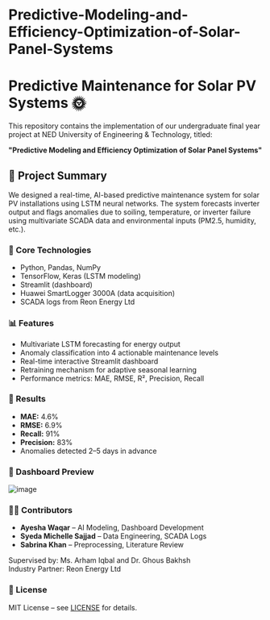 # Predictive-Modeling-and-Efficiency-Optimization-of-Solar-Panel-Systems
# Predictive Maintenance for Solar PV Systems 🌞

This repository contains the implementation of our undergraduate final year project at NED University of Engineering & Technology, titled:

**"Predictive Modeling and Efficiency Optimization of Solar Panel Systems"**

## 🚀 Project Summary

We designed a real-time, AI-based predictive maintenance system for solar PV installations using LSTM neural networks. The system forecasts inverter output and flags anomalies due to soiling, temperature, or inverter failure using multivariate SCADA data and environmental inputs (PM2.5, humidity, etc.).

### 🔧 Core Technologies

- Python, Pandas, NumPy
- TensorFlow, Keras (LSTM modeling)
- Streamlit (dashboard)
- Huawei SmartLogger 3000A (data acquisition)
- SCADA logs from Reon Energy Ltd

### 📊 Features

- Multivariate LSTM forecasting for energy output
- Anomaly classification into 4 actionable maintenance levels
- Real-time interactive Streamlit dashboard
- Retraining mechanism for adaptive seasonal learning
- Performance metrics: MAE, RMSE, R², Precision, Recall

### 🧪 Results

- **MAE:** 4.6%
- **RMSE:** 6.9%
- **Recall:** 91%
- **Precision:** 83%
- Anomalies detected 2–5 days in advance



### 📸 Dashboard Preview

![image](https://github.com/user-attachments/assets/1c9a68d6-d2c8-49d9-ae0c-11dbd35d4b8c)


### 👩‍💻 Contributors

- **Ayesha Waqar** – AI Modeling, Dashboard Development  
- **Syeda Michelle Sajjad** – Data Engineering, SCADA Logs  
- **Sabrina Khan** – Preprocessing, Literature Review

Supervised by: Ms. Arham Iqbal and Dr. Ghous Bakhsh  
Industry Partner: Reon Energy Ltd

### 📜 License

MIT License – see [LICENSE](./LICENSE) for details.

